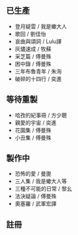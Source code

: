 ## 已生產

* 登月疑雲 / 我是蠍大人
* 歌回 / 劉佳怡
* 哀曲與頌詞 / Lulu譯
* 灰燼速成 / 牧蘇
* 采芝篇 / 傅曼殊
* 困中錄 / 傅曼殊
* 三年布魯青年 / 朱洵
* 破碎的十四行 / 奕進

## 等待重製

* 哈孜的紀事冊 / 方少聰
* 親愛的宇宙 / 奕進
* 花園集 / 傅曼殊
* 小丑集 / 傅曼殊

## 製作中

* 恐怖的愛 / 曼旎
* 三人集 / 我是蠍大人等
* 三種不可能的日常 / 黎幺
* 法決疑論 / 傅曼殊
* 奧塞羅 / 武軍宏譯

## 註冊
